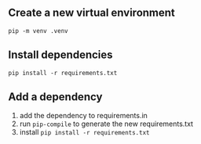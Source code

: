 ## Create a new virtual environment
`pip -m venv .venv`
## Install dependencies
`pip install -r requirements.txt`

## Add a dependency
1. add the dependency to requirements.in
2. run `pip-compile` to generate the new requirements.txt
3. install `pip install -r requirements.txt`

